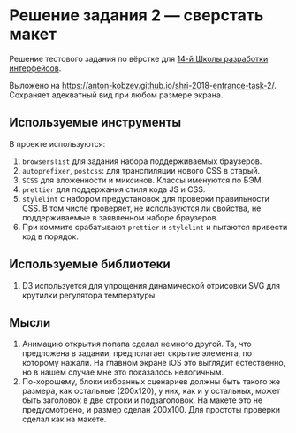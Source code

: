 # Решение задания 2 — сверстать макет

Решение тестового задания по вёрстке для [14-й Школы разработки интерфейсов](https://academy.yandex.ru/events/frontend/shri_msk-2018-2).

Выложено на https://anton-kobzev.github.io/shri-2018-entrance-task-2/.
Сохраняет адекватный вид при любом размере экрана.

## Используемые инструменты

В проекте используются:

1. `browserslist` для задания набора поддерживаемых браузеров.
2. `autoprefixer`, `postcss`: для транспиляции нового CSS в старый.
3. `SCSS` для вложенности и миксинов. Классы именуются по БЭМ.
4. `prettier` для поддержания стиля кода JS и CSS.
5. `stylelint` с набором предустановок для проверки правильности CSS. В том числе проверяет, не используются ли свойства,
   не поддерживаемые в заявленном наборе браузеров.
6. При коммите срабатывают `prettier` и `stylelint` и пытаются привести код в порядок.

## Используемые библиотеки

1. D3 используется для упрощения динамической отрисовки SVG для крутилки регулятора температуры.

## Мысли

1. Анимацию открытия попапа сделал немного другой. Та, что предложена в задании, предполагает скрытие элемента, по которому
   нажали. На главном экране iOS это выглядит естественно, но в нашем случае мне это показалось нелогичным.
2. По-хорошему, блоки избранных сценариев должны быть такого же размера, как остальные (200x120), у них, как и у остальных,
   может быть заголовок в две строки и подзаголовок. На макете это не предусмотрено, и размер сделан 200x100. Для простоты
   проверки сделал как на макете.
